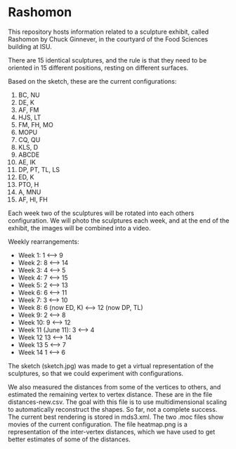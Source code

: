 # Rashomon
This repository hosts information related to a sculpture exhibit, called Rashomon by Chuck Ginnever, in the courtyard of the Food Sciences building at ISU. 

There are 15 identical sculptures, and the rule is that they need to be oriented in 15 different positions, resting on different surfaces. 

Based on the sketch, these are the current configurations:

1. BC, NU
2. DE, K
3. AF, FM
4. HJS, LT
5. FM, FH, MO
6. MOPU
7. CQ, QU
8. KLS, D
9. ABCDE
10. AE, IK
11. DP, PT, TL, LS
12. ED, K
13. PTO, H
14. A, MNU
15. AF, HI, FH

Each week two of the sculptures will be rotated into each others configuration. We will photo the sculptures each week, and at the end of the exhibit, the images will be combined into a video. 

Weekly rearrangements:

- Week 1: 1 <--> 9
- Week 2: 8 <--> 14
- Week 3: 4 <--> 5
- Week 4: 7 <--> 15
- Week 5: 2 <--> 13
- Week 6: 6 <--> 11
- Week 7: 3 <--> 10
- Week 8: 6 (now ED, K) <--> 12 (now DP, TL)
- Week 9: 2 <--> 8
- Week 10: 9 <--> 12
- Week 11 (June 11): 3 <--> 4
- Week 12 13 <--> 14
- Week 13 5 <--> 7
- Week 14 1 <--> 6

The sketch (sketch.jpg) was made to get a virtual representation of the sculptures, so that we could experiment with configurations. 

We also measured the distances from some of the vertices to others, and estimated the remaining vertex to vertex distance. These are in the file distances-new.csv. The goal with this file is to use multidimensional scaling to automatically reconstruct the shapes. So far, not a complete success. The current best rendering is stored in mds3.xml. The two .moc files show movies of the current configuration. The file heatmap.png is a representation of the inter-vertex distances, which we have used to get better estimates of some of the distances. 

